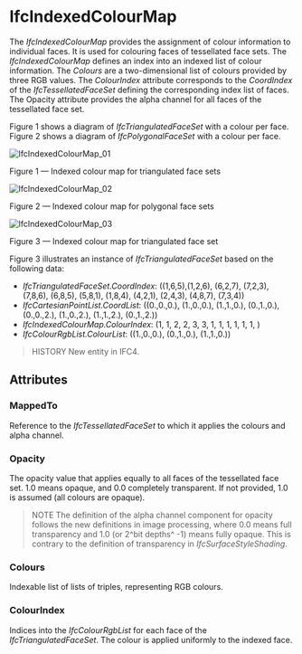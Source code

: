 # IfcIndexedColourMap

The _IfcIndexedColourMap_ provides the assignment of colour information to individual faces. It is used for colouring faces of tessellated face sets. The _IfcIndexedColourMap_ defines an index into an indexed list of colour information. The _Colours_ are a two-dimensional list of colours provided by three RGB values. The _ColourIndex_ attribute corresponds to the _CoordIndex_ of the _IfcTessellatedFaceSet_ defining the corresponding index list of faces. The Opacity attribute provides the alpha channel for all faces of the tessellated face set.

Figure 1 shows a diagram of _IfcTriangulatedFaceSet_ with a colour per face. Figure 2 shows a diagram of _IfcPolygonalFaceSet_ with a colour per face. 

![IfcIndexedColourMap_01](../../../../figures/ifcindexedcolourmap_triangulated.png)

Figure 1 &mdash; Indexed colour map for triangulated face sets

![IfcIndexedColourMap_02](../../../../figures/ifcindexedcolourmap_polygonal.png)

Figure 2 &mdash; Indexed colour map for polygonal face sets

![IfcIndexedColourMap_03](../../../../figures/ifcindexedcolourmap_example-01.png)

Figure 3 &mdash; Indexed colour map for triangulated face set

Figure 3 illustrates an instance of _IfcTriangulatedFaceSet_ based on the following data:

<ul><li><em>IfcTriangulatedFaceSet.CoordIndex</em>: ((1,6,5),(1,2,6), (6,2,7), (7,2,3), (7,8,6), (6,8,5), (5,8,1), (1,8,4), (4,2,1), (2,4,3), (4,8,7), (7,3,4))</li> <li><em>IfcCartesianPointList.CoordList</em>: ((0.,0.,0.), (1.,0.,0.), (1.,1.,0.), (0.,1.,0.), (0.,0.,2.), (1.,0.,2.), (1.,1.,2.), (0.,1.,2.))</li> <li><em>IfcIndexedColourMap.ColourIndex</em>: (1, 1, 2, 2, 3, 3, 1, 1, 1, 1, 1, 1, )</li> <li><em>IfcColourRgbList.ColourList</em>: ((1.,0.,0.), (0.,1.,0.), (1.,1.,0.))</li></ul>

> HISTORY  New entity in IFC4.

## Attributes

### MappedTo
Reference to the _IfcTessellatedFaceSet_ to which it applies the colours and alpha channel.

### Opacity
The opacity value that applies equally to all faces of the tessellated face set. 1.0 means opaque, and 0.0 completely transparent. If not provided, 1.0 is assumed (all colours are opaque).

> NOTE  The definition of the alpha channel component for opacity follows the new definitions in image processing, where 0.0 means full transparency and 1.0 (or 2^bit depths^ -1) means fully opaque. This is contrary to the definition of transparency in _IfcSurfaceStyleShading_.

### Colours
Indexable list of lists of triples, representing RGB colours.

### ColourIndex
Indices into the _IfcColourRgbList_ for each face of the _IfcTriangulatedFaceSet_. The colour is applied uniformly to the indexed face.
